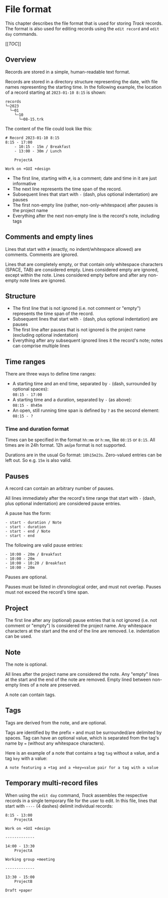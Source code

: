 # File format

This chapter describes the file format that is used for storing *Track* records.
The format is also used for editing records using the `edit record` and `edit day` commands.

[[_TOC_]]

## Overview

Records are stored in a simple, human-readable text format.

Records are stored in a directory structure representing the date,
with file names representing the starting time.
In the following example, the location of a record starting at `2023-01-10 8:15` is shown:

```text
records
└─2023
  └─01
    └─10
      └─08-15.trk
```

The content of the file could look like this:

```text
# Record 2023-01-10 8:15
8:15 - 17:00
    - 10:15 - 15m / Breakfast
    - 13:00 - 30m / Lunch
    
    ProjectA

Work on +GUI +design
```

* The first line, starting with `#`, is a comment; date and time in it are just informative
* The next line represents the time span of the record.
* Subsequent lines that start with `-` (dash, plus optional indentation) are pauses
* The first non-empty line (rather, non-only-whitespace) after pauses is the project name
* Everything after the next non-empty line is the record's note, including tags

## Comments and empty lines

Lines that start with `#` (exactly, no indent/whitespace allowed) are comments.
Comments are ignored.

Lines that are completely empty, or that contain only whitespace characters (SPACE, TAB) are considered empty.
Lines considered empty are ignored, except within the note. Lines considered empty before and after any non-empty note lines are ignored.

## Structure

* The first line that is not ignored (i.e. not comment or "empty") represents the time span of the record.
* Subsequent lines that start with `-` (dash, plus optional indentation) are pauses
* The first line after pauses that is not ignored is the project name (excluding optional indentation)
* Everything after any subsequent ignored lines it the record's note; notes can comprise multiple lines

## Time ranges

There are three ways to define time ranges:

* A starting time and an end time, separated by `-` (dash, surrounded by optional spaces):  
  `08:15 - 17:00`
* A starting time and a duration, separated by `-` (as above):  
  `08:15 - 8h45m`
* An open, still running time span is defined by `?` as the second element:  
  `08:15 - ?`

### Time and duration format

Times can be specified in the format `hh:mm` or `h:mm`, like `08:15` or `8:15`.
All times are in 24h format. 12h `am`/`pm` format is not supported.

Durations are in the usual Go format: `10h15m23s`. Zero-valued entries can be left out. So e.g. `15m` is also valid.

## Pauses

A record can contain an arbitrary number of pauses.

All lines immediately after the record's time range that start with `-` (dash, plus optional indentation) are considered pause entries.

A pause has the form:

```
- start - duration / Note
- start - duration
- start - end / Note
- start - end
```

The following are valid pause entries:

```
- 10:00 - 20m / Breakfast
- 10:00 - 20m
- 10:00 - 10:20 / Breakfast
- 10:00 - 20m
```

Pauses are optional.

Pauses must be listed in chronological order, and must not overlap.
Pauses must not exceed the record's time span.

## Project

The first line after any (optional) pause entries that is not ignored (i.e. not comment or "empty")
Is considered the project name. Any whitespace characters at the start and the end of the line are removed. I.e. indentation can be used.

## Note

The note is optional.

All lines after the project name are considered the note.
Any "empty" lines at the start and the end of the note are removed.
Empty lined between non-empty lines of a note are preserved.

A note can contain tags.

## Tags

Tags are derived from the note, and are optional.

Tags are identified by the prefix `+` and must be surrounded/are delimited by spaces.
Tag can have an optional value, which is separated from the tag's name by `=` (without any whitespace characters).

Here is an example of a note that contains a tag `tag` without a value, and a tag `key` with a value:

```
A note featuring a +tag and a +key=value pair for a tag with a value
```

## Temporary multi-record files

When using the `edit day` command, *Track* assembles the respective records in a single temporary file for the user to edit.
In this file, lines that start with `----` (4 dashes) delimit individual records:

```
8:15 - 13:00
    ProjectA

Work on +GUI +design

-------------

14:00 - 13:30
    ProjectA

Working group +meeting

-------------

13:30 - 15:00
    ProjectB

Draft +paper
```
